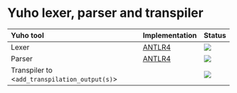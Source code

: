 # Yuho lexer, parser and transpiler

| Yuho tool | Implementation | Status |
| :--- | :--- | :--- | 
| Lexer | [ANTLR4](https://www.antlr.org/) | ![](https://img.shields.io/badge/status-up-brightgreen) |
| Parser | [ANTLR4](https://www.antlr.org/) | ![](https://img.shields.io/badge/status-up-brightgreen) |
| Transpiler to <`add_transpilation_output(s)`> | | ![](https://img.shields.io/badge/status-not%20implemented-ff3333) | 
